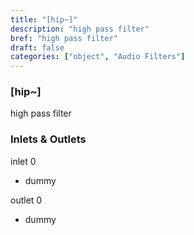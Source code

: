 ```yaml
---
title: "[hip~]"
description: "high pass filter"
bref: "high pass filter"
draft: false
categories: ["object", "Audio Filters"]
---
```


### [hip~]

high pass filter

### Inlets & Outlets

inlet 0

 - dummy

outlet 0

 - dummy
 
